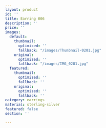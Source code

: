 ```yaml
---
layout: product
id: ''
title: Earring 006
description: ''
price: ''
images:
  default:
    thumbnail:
      optimized: ''
      fallback: "/images/Thumbnail-0201.jpg"
    original:
      optimized: ''
      fallback: "/images/IMG_0201.jpg"
  featured:
    thumbnail:
      optimized: ''
      fallback: ''
    original:
      optimized: ''
      fallback: ''
category: earrings
material: sterling-silver
featured: false
section: ''

---
```

